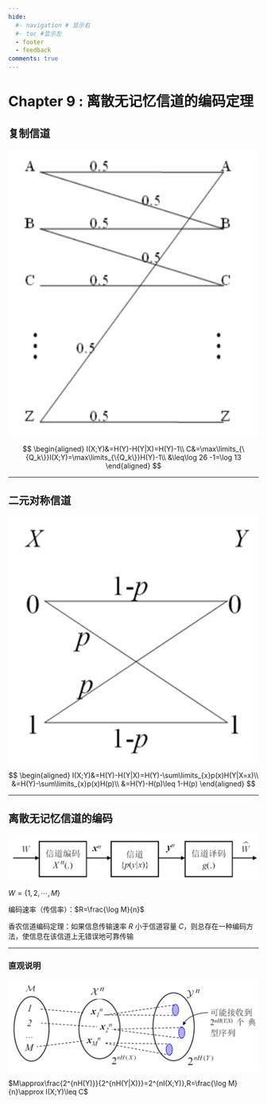 ```yaml
---
hide:
  #- navigation # 显示右
  #- toc #显示左
  - footer
  - feedback
comments: true
--- 
```


# Chapter 9 : 离散无记忆信道的编码定理

## 复制信道

![](../../../assets/Pasted%20image%2020250510104449.png)

$$
\begin{aligned}
I(X;Y)&=H(Y)-H(Y|X)=H(Y)-1\\
C&=\max\limits_{\{Q_k\}}I(X;Y)=\max\limits_{\{Q_k\}}H(Y)-1\\
&\leq\log 26 -1=\log 13
\end{aligned}
$$

***
## 二元对称信道

![](../../../assets/Pasted%20image%2020250510104818.png)

$$
\begin{aligned}
I(X;Y)&=H(Y)-H(Y|X)=H(Y)-\sum\limits_{x}p(x)H(Y|X=x)\\
&=H(Y)-\sum\limits_{x}p(x)H(p)\\
&=H(Y)-H(p)\leq 1-H(p)
\end{aligned}
$$

***
## 离散无记忆信道的编码

![](../../../assets/Pasted%20image%2020250510105103.png)

$W=\{1,2,\cdots,M\}$

编码速率（传信率）：$R=\frac{\log M}{n}$

香农信道编码定理：如果信息传输速率 $R$ 小于信道容量 $C$，则总存在一种编码方法，使信息在该信道上无错误地可靠传输
***
### 直观说明

![](../../../assets/Pasted%20image%2020250510175452.png)

$M\approx\frac{2^{nH(Y)}}{2^{nH(Y|X)}}=2^{nI(X;Y)},R=\frac{\log M}{n}\approx I(X;Y)\leq C$


